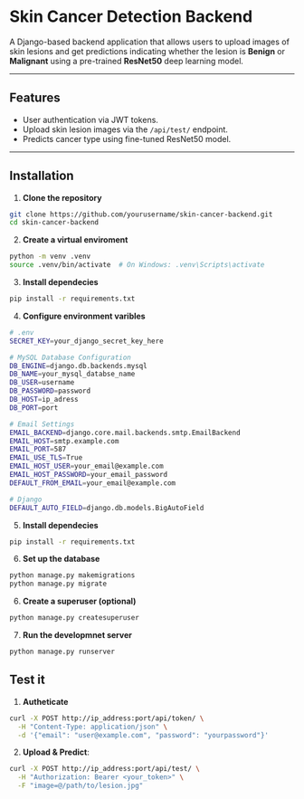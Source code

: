 # Skin Cancer Detection Backend

A Django-based backend application that allows users to upload images of skin lesions and get predictions indicating whether the lesion is **Benign** or **Malignant** using a pre-trained **ResNet50** deep learning model.

---

## Features

- User authentication via JWT tokens.
- Upload skin lesion images via the `/api/test/` endpoint.
- Predicts cancer type using fine-tuned ResNet50 model.

---

## Installation

1. **Clone the repository**
```bash
git clone https://github.com/yourusername/skin-cancer-backend.git
cd skin-cancer-backend
```
2. **Create a virtual enviroment**
```bash
python -m venv .venv
source .venv/bin/activate  # On Windows: .venv\Scripts\activate
```
3. **Install dependecies**
```bash
pip install -r requirements.txt
```
4. **Configure environment varibles**
```bash
# .env
SECRET_KEY=your_django_secret_key_here

# MySQL Database Configuration
DB_ENGINE=django.db.backends.mysql
DB_NAME=your_mysql_databse_name
DB_USER=username
DB_PASSWORD=password
DB_HOST=ip_adress
DB_PORT=port

# Email Settings
EMAIL_BACKEND=django.core.mail.backends.smtp.EmailBackend
EMAIL_HOST=smtp.example.com
EMAIL_PORT=587
EMAIL_USE_TLS=True
EMAIL_HOST_USER=your_email@example.com
EMAIL_HOST_PASSWORD=your_email_password
DEFAULT_FROM_EMAIL=your_email@example.com

# Django
DEFAULT_AUTO_FIELD=django.db.models.BigAutoField
```
5. **Install dependecies**
```bash
pip install -r requirements.txt
```
6. **Set up the database**
```bash
python manage.py makemigrations
python manage.py migrate
``` 
6. **Create a superuser (optional)**
```bash
python manage.py createsuperuser
```
7. **Run the developmnet server**
```bash
python manage.py runserver
```
## Test it
1. **Autheticate**
```bash
curl -X POST http://ip_address:port/api/token/ \
  -H "Content-Type: application/json" \
  -d '{"email": "user@example.com", "password": "yourpassword"}'
```
2. **Upload & Predict**:
```bash
curl -X POST http://ip_address:port/api/test/ \
  -H "Authorization: Bearer <your_token>" \
  -F "image=@/path/to/lesion.jpg"
```






